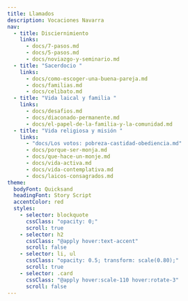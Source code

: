 ```yaml
---
title: Llamados
description: Vocaciones Navarra
nav:
  - title: Disciernimiento
    links:
      - docs/7-pasos.md
      - docs/5-pasos.md
      - docs/noviazgo-y-seminario.md
  - title: "Sacerdocio "
    links:
      - docs/como-escoger-una-buena-pareja.md
      - docs/familias.md
      - docs/celibato.md
  - title: "Vida laical y familia "
    links:
      - docs/desafios.md
      - docs/diaconado-permanente.md
      - docs/el-papel-de-la-familia-y-la-comunidad.md
  - title: "Vida religiosa y misión "
    links:
      - "docs/Los votos: pobreza-castidad-obediencia.md"
      - docs/porque-ser-monja.md
      - docs/que-hace-un-monje.md
      - docs/vida-activa.md
      - docs/vida-contemplativa.md
      - docs/laicos-consagrados.md
theme:
  bodyFont: Quicksand
  headingFont: Story Script
  accentColor: red
  styles:
    - selector: blockquote
      cssClass: "opacity: 0;"
      scroll: true
    - selector: h2
      cssClass: "@apply hover:text-accent"
      scroll: false
    - selector: li, ul
      cssClass: "opacity: 0.5; transform: scale(0.80);"
      scroll: true
    - selector: .card
      cssClass: "@apply hover:scale-110 hover:rotate-3"
      scroll: false
---
```

